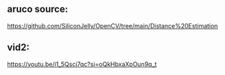 ## aruco source:
  https://github.com/SiliconJelly/OpenCV/tree/main/Distance%20Estimation
## vid2:
  https://youtu.be/i1_5Qscj7qc?si=oQkHbxaXpOun9q_t
